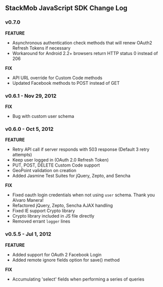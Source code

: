 ## StackMob JavaScript SDK Change Log

### v0.7.0

**FEATURE**

* Asynchronous authentication check methods that will renew OAuth2 Refresh Tokens if necessary
* Workaround for Android 2.2+ browsers return HTTP status 0 instead of 206

**FIX**
* API URL override for Custom Code methods
* Updated Facebook methods to POST instead of GET

### v0.6.1 - Nov 29, 2012

**FIX**

* Bug with custom user schema

### v0.6.0 - Oct 5, 2012

**FEATURE**

* Retry API call if server responds with 503 response (Default 3 retry attempts)
* Keep user logged in (OAuth 2.0 Refresh Token)
* PUT, POST, DELETE Custom Code support
* GeoPoint validation on creation
* Added Jasmine Test Suites for jQuery, Zepto, and Sencha

**FIX**

* Fixed oauth login credentials when not using `user` schema. Thank you Alvaro Manera!
* Refactored jQuery, Zepto, Sencha AJAX handling
* Fixed IE support Crypto library
* Crypto library included in JS file directly
* Removed errant `logger` lines


### v0.5.5 - Jul 1, 2012

**FEATURE** 

* Added support for OAuth 2 Facebook Login
* Added remote ignore fields option for save() method

**FIX** 

* Accumulating 'select' fields when performing a series of queries

